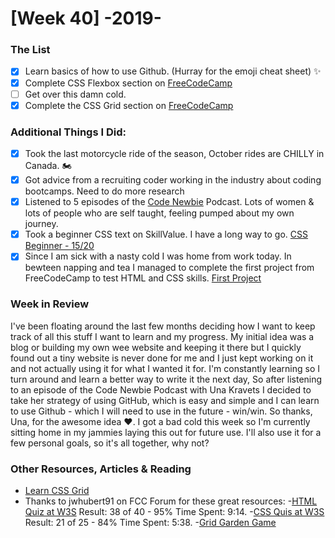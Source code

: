 # [Week 40] -2019-

### The List
- [x] Learn basics of how to use Github. (Hurray for the emoji cheat sheet) :sparkles:
- [x] Complete CSS Flexbox section on [FreeCodeCamp](https://learn.freecodecamp.org/responsive-web-design/css-flexbox) 
- [ ] Get over this damn cold.
- [x] Complete the CSS Grid section on [FreeCodeCamp](https://learn.freecodecamp.org/responsive-web-design/css-grid)

### Additional Things I Did:
- [x] Took the last motorcycle ride of the season, October rides are CHILLY in Canada. :motorcycle:
- [x] Got advice from a recruiting coder working in the industry about coding bootcamps. Need to do more research
- [x] Listened to 5 episodes of the [Code Newbie](https://www.codenewbie.org/podcast) Podcast. Lots of women & lots of people who are self taught, feeling pumped about my own journey.
- [x] Took a beginner CSS text on SkillValue. I have a long way to go. [CSS Beginner - 15/20](https://skillvalue.com/en/certificate/BXtEOUCibQEQUt2xrdgu4OWITYHHf2iNtGIWGPO4JnIRjhy1ntshmKPMV6HK)
- [x] Since I am sick with a nasty cold I was home from work today. In bewteen napping and tea I managed to complete the first project from FreeCodeCamp to test HTML and CSS skills. [First Project](https://codepen.io/Aries17/pen/mdbZpRd)

### Week in Review
I've been floating around the last few months deciding how I want to keep track of all this stuff I want to learn and my progress.
My initial idea was a blog or building my own wee website and keeping it there but I quickly found out a tiny website is never done for me and I just kept working on it and not actually using it for what I wanted it for. I'm constantly learning so I turn around and learn a better way to write it the next day,
So after listening to an episode of the Code Newbie Podcast with Una Kravets I decided to take her strategy of using GitHub, which is easy and simple and I can learn to use Github - which I will need to use in the future - win/win.
So thanks, Una, for the awesome idea :heart:. 
I got a bad cold this week so I'm currently sitting home in my jammies laying this out for future use. I'll also use it for a few personal goals, so it's all together, why not?

### Other Resources, Articles & Reading
- [Learn CSS Grid](https://learncssgrid.com/)
- Thanks to jwhubert91 on FCC Forum for these great resources:
    -[HTML Quiz at W3S](https://www.w3schools.com/html/html_quiz.asp) Result: 38 of 40 - 95% Time Spent: 9:14.
    -[CSS Quis at W3S](https://www.w3schools.com/css/css_quiz.asp) Result: 21 of 25 - 84% Time Spent: 5:38.
    -[Grid Garden Game](https://cssgridgarden.com/)
